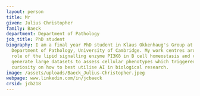 ```yaml
---
layout: person
title: Mr
given: Julius Christopher
family: Baeck
department: Department of Pathology
job_title: PhD student
biography: I am a final year PhD student in Klaus Okkenhaug's Group at the
  Department of Pathology, University of Cambridge. My work centres around the
  role of the lipid signalling enzyme PI3Kδ in B cell homeostasis and cancer. I
  generate large datasets to assess cellular phenotypes which triggered my
  curiosity on how to best utilise AI in biological research.
image: /assets/uploads/Baeck_Julius-Christopher.jpeg
webpage: www.linkedin.com/in/jcbaeck
crsid: jcb218
---
```

